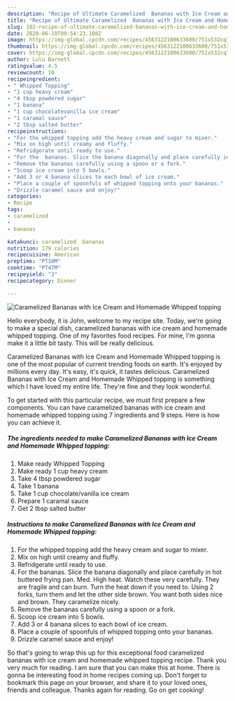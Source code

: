 ```yaml
---
description: "Recipe of Ultimate Caramelized  Bananas with Ice Cream and Homemade Whipped topping"
title: "Recipe of Ultimate Caramelized  Bananas with Ice Cream and Homemade Whipped topping"
slug: 182-recipe-of-ultimate-caramelized-bananas-with-ice-cream-and-homemade-whipped-topping
date: 2020-06-10T09:54:23.108Z
image: https://img-global.cpcdn.com/recipes/4563122100633600/751x532cq70/caramelized-bananas-with-ice-cream-and-homemade-whipped-topping-recipe-main-photo.jpg
thumbnail: https://img-global.cpcdn.com/recipes/4563122100633600/751x532cq70/caramelized-bananas-with-ice-cream-and-homemade-whipped-topping-recipe-main-photo.jpg
cover: https://img-global.cpcdn.com/recipes/4563122100633600/751x532cq70/caramelized-bananas-with-ice-cream-and-homemade-whipped-topping-recipe-main-photo.jpg
author: Lulu Barnett
ratingvalue: 4.5
reviewcount: 10
recipeingredient:
- " Whipped Topping"
- "1 cup heavy cream"
- "4 tbsp powdered sugar"
- "1 banana"
- "1 cup chocolatevanilla ice cream"
- "1 caramal sauce"
- "2 tbsp salted butter"
recipeinstructions:
- "For the whipped topping add the heavy cream and sugar to mixer."
- "Mix on high until creamy and fluffy."
- "Refridgerate until ready to use."
- "For the  bananas. Slice the banana diagonally and place carefully in hot buttered frying pan. Med. High heat. Watch these very carefully. They are fragile and can burn. Turn the heat down if you need to. Using 2 forks, turn them and let the other side brown. You want both sides nice and brown. They caramelize nicely."
- "Remove the bananas carefully using a spoon or a fork."
- "Scoop ice cream into 5 bowls."
- "Add 3 or 4 banana slices to each bowl of ice cream."
- "Place a couple of spoonfuls of whipped topping onto your bananas."
- "Drizzle caramel sauce and enjoy!"
categories:
- Recipe
tags:
- caramelized
- 
- bananas

katakunci: caramelized  bananas 
nutrition: 179 calories
recipecuisine: American
preptime: "PT10M"
cooktime: "PT47M"
recipeyield: "3"
recipecategory: Dinner

---
```



![Caramelized  Bananas with Ice Cream and Homemade Whipped topping](https://img-global.cpcdn.com/recipes/4563122100633600/751x532cq70/caramelized-bananas-with-ice-cream-and-homemade-whipped-topping-recipe-main-photo.jpg)

Hello everybody, it is John, welcome to my recipe site. Today, we're going to make a special dish, caramelized  bananas with ice cream and homemade whipped topping. One of my favorites food recipes. For mine, I'm gonna make it a little bit tasty. This will be really delicious.

Caramelized  Bananas with Ice Cream and Homemade Whipped topping is one of the most popular of current trending foods on earth. It's enjoyed by millions every day. It's easy, it's quick, it tastes delicious. Caramelized  Bananas with Ice Cream and Homemade Whipped topping is something which I have loved my entire life. They're fine and they look wonderful.




To get started with this particular recipe, we must first prepare a few components. You can have caramelized  bananas with ice cream and homemade whipped topping using 7 ingredients and 9 steps. Here is how you can achieve it.

##### The ingredients needed to make Caramelized  Bananas with Ice Cream and Homemade Whipped topping:

1. Make ready  Whipped Topping
1. Make ready 1 cup heavy cream
1. Take 4 tbsp powdered sugar
1. Take 1 banana
1. Take 1 cup chocolate/vanilla ice cream
1. Prepare 1 caramal sauce
1. Get 2 tbsp salted butter




##### Instructions to make Caramelized  Bananas with Ice Cream and Homemade Whipped topping:

1. For the whipped topping add the heavy cream and sugar to mixer.
1. Mix on high until creamy and fluffy.
1. Refridgerate until ready to use.
1. For the  bananas. Slice the banana diagonally and place carefully in hot buttered frying pan. Med. High heat. Watch these very carefully. They are fragile and can burn. Turn the heat down if you need to. Using 2 forks, turn them and let the other side brown. You want both sides nice and brown. They caramelize nicely.
1. Remove the bananas carefully using a spoon or a fork.
1. Scoop ice cream into 5 bowls.
1. Add 3 or 4 banana slices to each bowl of ice cream.
1. Place a couple of spoonfuls of whipped topping onto your bananas.
1. Drizzle caramel sauce and enjoy!




So that's going to wrap this up for this exceptional food caramelized  bananas with ice cream and homemade whipped topping recipe. Thank you very much for reading. I am sure that you can make this at home. There is gonna be interesting food in home recipes coming up. Don't forget to bookmark this page on your browser, and share it to your loved ones, friends and colleague. Thanks again for reading. Go on get cooking!
